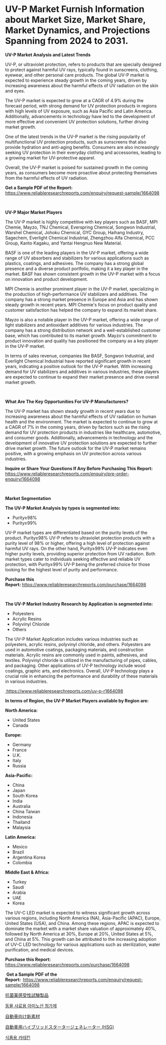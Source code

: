 <p><h1>UV-P Market Furnish Information about Market Size, Market Share, Market Dynamics, and Projections Spanning from 2024 to 2031.</h1></p><p><strong>UV-P Market Analysis and Latest Trends</strong></p>
<p><p>UV-P, or ultraviolet protection, refers to products that are specially designed to protect against harmful UV rays, typically found in sunscreens, clothing, eyewear, and other personal care products. The global UV-P market is expected to experience steady growth in the coming years, driven by increasing awareness about the harmful effects of UV radiation on the skin and eyes.</p><p>The UV-P market is expected to grow at a CAGR of 4.9% during the forecast period, with strong demand for UV protection products in regions with high levels of UV exposure, such as Asia Pacific and Latin America. Additionally, advancements in technology have led to the development of more effective and convenient UV protection solutions, further driving market growth.</p><p>One of the latest trends in the UV-P market is the rising popularity of multifunctional UV protection products, such as sunscreens that also provide hydration and anti-aging benefits. Consumers are also increasingly seeking UV protection in their everyday clothing and accessories, leading to a growing market for UV-protective apparel.</p><p>Overall, the UV-P market is poised for sustained growth in the coming years, as consumers become more proactive about protecting themselves from the harmful effects of UV radiation.</p></p>
<p><strong>Get a Sample PDF of the Report:&nbsp;</strong> <a href="https://www.reliableresearchreports.com/enquiry/request-sample/1664098">https://www.reliableresearchreports.com/enquiry/request-sample/1664098</a></p>
<p>&nbsp;</p>
<p><strong>UV-P Major Market Players</strong></p>
<p><p>The UV-P market is highly competitive with key players such as BASF, MPI Chemie, Mayzo, TNJ Chemical, Everspring Chemical, Songwon Industrial, Warshel Chemical, Johoku Chemical, GYC Group, Haihang Industry, Sagechem, Everlight Chemical Industrial, Zhengzhou Alfa Chemical, PCC Group, Kanto Kagaku, and Yantai Hengnuo New Material. </p><p>BASF is one of the leading players in the UV-P market, offering a wide range of UV absorbers and stabilizers for various applications such as plastics, coatings, and adhesives. The company has a strong global presence and a diverse product portfolio, making it a key player in the market. BASF has shown consistent growth in the UV-P market with a focus on innovation and product development.</p><p>MPI Chemie is another prominent player in the UV-P market, specializing in the production of high-performance UV stabilizers and additives. The company has a strong market presence in Europe and Asia and has shown steady growth in recent years. MPI Chemie's focus on product quality and customer satisfaction has helped the company to expand its market share.</p><p>Mayzo is also a notable player in the UV-P market, offering a wide range of light stabilizers and antioxidant additives for various industries. The company has a strong distribution network and a well-established customer base, which has contributed to its market growth. Mayzo's commitment to product innovation and quality has positioned the company as a key player in the UV-P market.</p><p>In terms of sales revenue, companies like BASF, Songwon Industrial, and Everlight Chemical Industrial have reported significant growth in recent years, indicating a positive outlook for the UV-P market. With increasing demand for UV stabilizers and additives in various industries, these players are expected to continue to expand their market presence and drive overall market growth.</p></p>
<p>&nbsp;</p>
<p><strong>What Are The Key Opportunities For UV-P Manufacturers?</strong></p>
<p><p>The UV-P market has shown steady growth in recent years due to increasing awareness about the harmful effects of UV radiation on human health and the environment. The market is expected to continue to grow at a CAGR of 7% in the coming years, driven by factors such as the rising demand for UV protection products in industries like healthcare, automotive, and consumer goods. Additionally, advancements in technology and the development of innovative UV protection solutions are expected to further drive market growth. The future outlook for the UV-P market remains positive, with a growing emphasis on UV protection across various industries.</p></p>
<p><strong>Inquire or Share Your Questions If Any Before Purchasing This Report:</strong> <a href="https://www.reliableresearchreports.com/enquiry/pre-order-enquiry/1664098">https://www.reliableresearchreports.com/enquiry/pre-order-enquiry/1664098</a></p>
<p>&nbsp;</p>
<p><strong>Market Segmentation</strong></p>
<p><strong>The UV-P Market Analysis by types is segmented into:</strong></p>
<p><ul><li>Purity≥98%</li><li>Purity≥99%</li></ul></p>
<p><p>UV-P market types are differentiated based on the purity levels of the product. Purity≥98% UV-P refers to ultraviolet protection products with a purity level of 98% or higher, offering a high level of protection against harmful UV rays. On the other hand, Purity≥99% UV-P indicates even higher purity levels, providing superior protection from UV radiation. Both market types cater to individuals seeking effective and reliable UV protection, with Purity≥99% UV-P being the preferred choice for those looking for the highest level of purity and performance.</p></p>
<p><strong>Purchase this Report:&nbsp;</strong><a href="https://www.reliableresearchreports.com/purchase/1664098">https://www.reliableresearchreports.com/purchase/1664098</a></p>
<p>&nbsp;</p>
<p><strong>The UV-P Market Industry Research by Application is segmented into:</strong></p>
<p><ul><li>Polyesters</li><li>Acrylic Resins</li><li>Polyvinyl Chloride</li><li>Others</li></ul></p>
<p><p>The UV-P Market Application includes various industries such as polyesters, acrylic resins, polyvinyl chloride, and others. Polyesters are used in automotive coatings, packaging materials, and construction materials. Acrylic resins are commonly used in paints, adhesives, and textiles. Polyvinyl chloride is utilized in the manufacturing of pipes, cables, and packaging. Other applications of UV-P technology include wood coatings, graphic arts, and electronics. Overall, UV-P technology plays a crucial role in enhancing the performance and durability of these materials in various industries.</p></p>
<p><a href="https://www.reliableresearchreports.com/uv-p-r1664098">&nbsp;https://www.reliableresearchreports.com/uv-p-r1664098</a></p>
<p><strong>In terms of Region, the UV-P Market Players available by Region are:</strong></p>
<p>
    <p> <strong> North America: </strong>
        <ul>
            <li>United States</li>
            <li>Canada</li>
        </ul>
        </p> 
    <p> <strong> Europe: </strong>
        <ul>
            <li>Germany</li>
            <li>France</li>
            <li>U.K.</li>
            <li>Italy</li>
            <li>Russia</li>
        </ul>
        </p> 
    <p> <strong> Asia-Pacific: </strong>
        <ul>
            <li>China</li>
            <li>Japan</li>
            <li>South Korea</li>
            <li>India</li>
            <li>Australia</li>
            <li>China Taiwan</li>
            <li>Indonesia</li>
            <li>Thailand</li>
            <li>Malaysia</li>
        </ul>
        </p> 
    <p> <strong> Latin America: </strong>
        <ul>
            <li>Mexico</li>
            <li>Brazil</li>
            <li>Argentina Korea</li>
            <li>Colombia</li>
        </ul>
        </p> 
    <p> <strong> Middle East & Africa: </strong>
        <ul>
            <li>Turkey</li>
            <li>Saudi</li>
            <li>Arabia</li>
            <li>UAE</li>
            <li>Korea</li>
        </ul>
    </p>
    </p>
<p><p>The UV-C LED market is expected to witness significant growth across various regions, including North America (NA), Asia-Pacific (APAC), Europe, United States (USA), and China. Among these regions, APAC is expected to dominate the market with a market share valuation of approximately 40%, followed by North America at 30%, Europe at 20%, United States at 5%, and China at 5%. This growth can be attributed to the increasing adoption of UV-C LED technology for various applications such as sterilization, water purification, and medical devices.</p></p>
<p><strong>Purchase this Report: </strong><a href="https://www.reliableresearchreports.com/purchase/1664098">https://www.reliableresearchreports.com/purchase/1664098</a></p>
<p>&nbsp;<strong>Get a Sample PDF of the Report:&nbsp;&nbsp;</strong><a href="https://www.reliableresearchreports.com/enquiry/request-sample/1664098">https://www.reliableresearchreports.com/enquiry/request-sample/1664098</a></p>
<p><strong></strong></p>
<p><p><a href="https://medium.com/@mt14785/%E6%AE%BA%E8%8F%8C%E6%80%A7%E6%84%9F%E5%8F%97%E6%80%A7%E6%A4%9C%E6%9F%BB%E8%A3%BD%E5%93%81%E5%B8%82%E5%A0%B4%E3%81%AF-%E5%B8%82%E5%A0%B4%E3%82%B7%E3%82%A7%E3%82%A2-%E5%B8%82%E5%A0%B4%E5%8B%95%E5%90%91-%E5%B8%82%E5%A0%B4%E6%88%90%E9%95%B7%E3%81%AB%E9%96%A2%E3%81%99%E3%82%8B%E6%83%85%E5%A0%B1%E3%82%92%E6%8F%90%E4%BE%9B%E3%81%97%E3%81%BE%E3%81%99-47fa3c9d236c">抗菌薬感受性試験製品</a></p><p><a href="https://github.com/bvubpqd5241630/Market-Research-Report-List-2/blob/main/953626588237.md">동물 사료용 아미노산 첨가제</a></p><p><a href="https://github.com/VellaJacobi2023/Market-Research-Report-List-1/blob/main/261076996599.md">自動車向け新素材</a></p><p><a href="https://github.com/AylinBeier/Market-Research-Report-List-1/blob/main/944046996600.md">自動車用ハイブリッドスタータージェネレーター (HSG)</a></p><p><a href="https://medium.com/@adonispellea2022/%EC%B9%B4%ED%85%8C%ED%82%A8%EC%9D%80-2024%EB%85%84%EB%B6%80%ED%84%B0-2031%EB%85%84%EA%B9%8C%EC%A7%80%EC%9D%98-%EC%8B%9D%ED%92%88-%EC%8B%9C%EC%9E%A5-%EB%8F%99%ED%96%A5%EA%B3%BC-%EC%8B%9C%EC%9E%A5-%EB%B6%84%EC%84%9D%EC%9D%84-%EC%98%88%EC%B8%A1%ED%95%A9%EB%8B%88%EB%8B%A4-71886afb267e">식품용 카테킨</a></p></p>